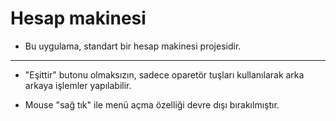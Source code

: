 # Hesap makinesi

- Bu uygulama, standart bir hesap makinesi projesidir.

***

- "Eşittir" butonu olmaksızın, sadece oparetör tuşları kullanılarak arka arkaya işlemler yapılabilir.

- Mouse "sağ tık" ile menü açma özelliği devre dışı bırakılmıştır.
